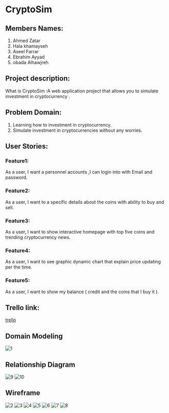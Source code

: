 # CryptoSim

## Members Names:
1. Ahmed Zatar
2. Hala khamayseh
3. Aseel Farrar
4. Ebrahim Ayyad
5. obada Alhawjreh

## Project description:
What is CryptoSim :A web application project that allows you to simulate investment in cryptocurrency .

## Problem Domain:

1. Learning how to investment in cryptocurrency.
2. Simulate investment in cryptocurrencies without any worries.

## User Stories:


### Feature1:
 As a user, I want a personnel accounts ,I can login into  with Email and password.
### Feature2:
 As a user, I want to a specific details about the coins with ability to buy and sell.
### Feature3:
 As a user, I want to show interactive homepage with top five coins and trending cryptocurrency news.
### Feature4:
 As a user, I want to see graphic dynamic chart that explain price  updating per the time.
### Feature5:
As a user, I want to show my balance ( credit and the coins that I buy it ).

## Trello link:
[trello](https://trello.com/b/T8db5O8H/cryptocurrency)

## Domain Modeling
![1](./wireframe/domaimodeling.png)

## Relationship Diagram

![9](./wireframe/table1.png)
![10](./wireframe/table2.png)


## Wireframe
![2](./wireframe/homepage.png)
![3](./wireframe/loginPage.png)
![4](./wireframe/registerPage.png)
![5](./wireframe/marketpage.png)
![6](./wireframe/tradePage.png)
![7](./wireframe/walletPage.png)
![8](./wireframe/aboutPage.png)




 




